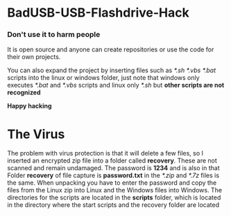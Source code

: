 # BadUSB-USB-Flashdrive-Hack

### **Don't use it to harm people**
It is open source and anyone can create repositories or use the code for their own projects.

You can also expand the project by inserting files such as _*.sh *.vbs *.bat_ scripts into the linux or windows folder, just note that windows only executes _*.bat_ and _*.vbs_ scripts and linux only _*.sh_ but **other scripts are not recognized**

__Happy hacking__




# The Virus 

The problem with virus protection is that it will delete a few files, so I inserted an encrypted zip file into a folder called **recovery**. These are not scanned and remain undamaged. The password is **1234** and is also in that Folder **recovery** of file capture is **password.txt** in the _*.zip_ and _*.7z_ files is the same. When unpacking you have to enter the password and copy the files from the Linux zip into Linux and the Windows files into Windows. The directories for the scripts are located in the **scripts** folder, which is located in the directory where the start scripts and the recovery folder are located
